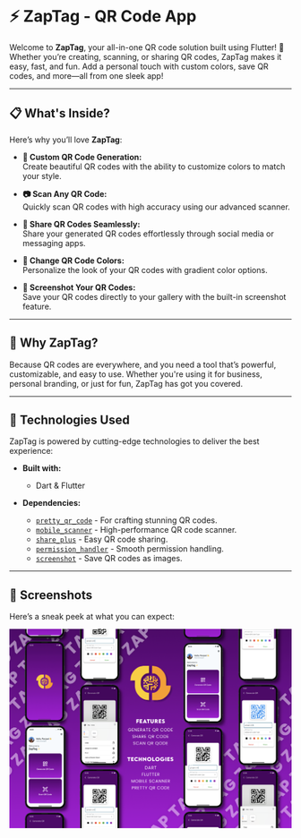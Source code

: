 # ⚡ ZapTag - QR Code App  

Welcome to **ZapTag**, your all-in-one QR code solution built using Flutter! 🎉  
Whether you’re creating, scanning, or sharing QR codes, ZapTag makes it easy, fast, and fun. Add a personal touch with custom colors, save QR codes, and more—all from one sleek app!  

---

## 📋 What's Inside?  

Here’s why you’ll love **ZapTag**:  

- **🎨 Custom QR Code Generation:**  
  Create beautiful QR codes with the ability to customize colors to match your style.  

- **📷 Scan Any QR Code:**  
  Quickly scan QR codes with high accuracy using our advanced scanner.  

- **🤝 Share QR Codes Seamlessly:**  
  Share your generated QR codes effortlessly through social media or messaging apps.  

- **🌈 Change QR Code Colors:**  
  Personalize the look of your QR codes with gradient color options.  

- **📸 Screenshot Your QR Codes:**  
  Save your QR codes directly to your gallery with the built-in screenshot feature.  

---

## 🎯 Why ZapTag?  

Because QR codes are everywhere, and you need a tool that’s powerful, customizable, and easy to use. Whether you're using it for business, personal branding, or just for fun, ZapTag has got you covered.  

---

## 🚀 Technologies Used  

ZapTag is powered by cutting-edge technologies to deliver the best experience:  

- **Built with:**  
  - Dart & Flutter  

- **Dependencies:**  
  - [`pretty_qr_code`](https://pub.dev/packages/pretty_qr_code) - For crafting stunning QR codes.  
  - [`mobile_scanner`](https://pub.dev/packages/mobile_scanner) - High-performance QR code scanner.  
  - [`share_plus`](https://pub.dev/packages/share_plus) - Easy QR code sharing.  
  - [`permission_handler`](https://pub.dev/packages/permission_handler) - Smooth permission handling.  
  - [`screenshot`](https://pub.dev/packages/screenshot) - Save QR codes as images.  

---

## 📸 Screenshots  

Here’s a sneak peek at what you can expect:  

![app_preview](assets/images/mockup.png)  
